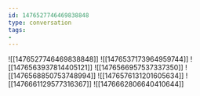 ```yaml
---
id: 1476527746469838848
type: conversation
tags:
- 
---
```

![[1476527746469838848]]
![[1476537173964959744]]
![[1476563937814405121]]
![[1476566957537337350]]
![[1476568850753748994]]
![[1476576131201605634]]
![[1476661129577316367]]
![[1476662806640410644]]


